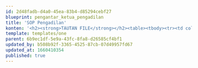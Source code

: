 ```yaml
---
id: 2d48fadb-d4a0-45ea-83b4-d85294cebf27
blueprint: pengantar_ketua_pengadilan
title: 'SOP Pengadilan'
konten: '<h2><strong>TAUTAN FILE</strong></h2><table><tbody><tr><td colspan="1" rowspan="1"><p>Nama File SOP</p></td><td colspan="1" rowspan="1"><p>File</p></td></tr><tr><td colspan="1" rowspan="1"><p>FILE 1</p></td><td colspan="1" rowspan="1"><p><a target="_blank" href="https://drive.google.com/file/d/10Y0WS8d6WPlKHhlYXSVHwPDnCRrXjP28/view?usp=sharing"><strong>KLIK DISINI</strong></a></p></td></tr><tr><td colspan="1" rowspan="1"><p>FILE 2</p></td><td colspan="1" rowspan="1"><p><a target="_blank" href="https://drive.google.com/file/d/10Y0WS8d6WPlKHhlYXSVHwPDnCRrXjP28/view?usp=sharing"><strong>KLIK DISINI</strong></a></p></td></tr><tr><td colspan="1" rowspan="1"><p>FILE 3</p></td><td colspan="1" rowspan="1"><p><a target="_blank" href="https://drive.google.com/file/d/10Y0WS8d6WPlKHhlYXSVHwPDnCRrXjP28/view?usp=sharing"><strong>KLIK DISINI</strong></a></p></td></tr></tbody></table>'
template: templates/one
parent: 6b9ec1df-5e9a-43fc-8fa8-d26585cf4bf1
updated_by: b508b92f-3365-4525-87cb-07d49957fd67
updated_at: 1660410354
published: true
---
```

